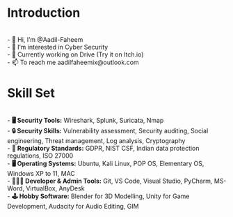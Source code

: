 <h1>Introduction</h1>
<br>
- 👋 Hi, I’m @Aadil-Faheem
<br>
- 👀 I’m interested in Cyber Security
<br>
- 🚗 Currently working on Drive (Try it on Itch.io)
<br>
- 📫 To reach me aadilfaheemix@outlook.com
<br>
<h1>Skill Set</h1>
<br>
- <b>🖥️ Security Tools:</b> Wireshark, Splunk, Suricata, Nmap
<br>
- <b>🔒 Security Skills:</b> Vulnerability assessment, Security auditing, Social engineering, Threat management, Log analysis, Cryptography
<br>
- <b>📑 Regulatory Standards:</b> GDPR, NIST CSF, Indian data protection regulations, ISO 27000
<br>
- <b>🖥️ Operating Systems:</b> Ubuntu, Kali Linux, POP OS, Elementary OS, Windows XP to 11, MAC
<br>
- <b>🧑🏻‍💻 Developer & Admin Tools:</b> Git, VS Code, Visual Studio, PyCharm, MS-Word, VirtualBox, AnyDesk
<br>
- <b>🕹️ Hobby Software:</b> Blender for 3D Modelling, Unity for Game Development, Audacity for Audio Editing, GIM
<br>
